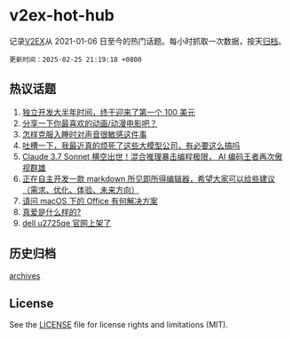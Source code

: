 # v2ex-hot-hub

 记录[V2EX](https://www.v2ex.com/)从 2021-01-06 日至今的热门话题。每小时抓取一次数据，按天[归档](archives)。

`更新时间：2025-02-25 21:19:18 +0800`

## 热议话题

1. [独立开发大半年时间，终于迎来了第一个 100 美元](https://www.v2ex.com/t/1114017)
1. [分享一下你最喜欢的动画/动漫电影吧？](https://www.v2ex.com/t/1113997)
1. [怎样克服入睡时对声音很敏感这件事](https://www.v2ex.com/t/1113983)
1. [吐槽一下，我最近真的烦死了这些大模型公司，有必要这么搞吗](https://www.v2ex.com/t/1114012)
1. [Claude 3.7 Sonnet 横空出世！混合推理暴击编程极限， AI 编码王者再次傲视群雄](https://www.v2ex.com/t/1113979)
1. [正在自主开发一款 markdown 所见即所得编辑器，希望大家可以给些建议（需求、优化、体验、未来方向）](https://www.v2ex.com/t/1114000)
1. [请问 macOS 下的 Office 有何解决方案](https://www.v2ex.com/t/1113990)
1. [真爱是什么样的?](https://www.v2ex.com/t/1114055)
1. [dell u2725qe 官网上架了](https://www.v2ex.com/t/1113994)

## 历史归档

[archives](archives)

## License

See the [LICENSE](LICENSE) file for license rights and limitations (MIT).
